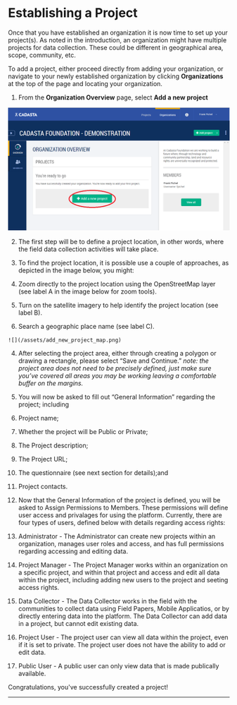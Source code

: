 # Establishing a Project

Once that you have established an organization it is now time to set up your project\(s\). As noted in the introduction, an organization might have multiple projects for data collection. These could be different in geographical area, scope, community, etc.

To add a project, either proceed directly from adding your organization, or navigate to your newly established organization by clicking **Organizations** at the top of the page and locating your organization.

1. From the **Organization Overview** page, select **Add a new project**

  ![](/assets/add_project.png)

2. The first step will be to define a project location, in other words, where the field data collection activities will take place.

3. To find the project location, it is possible use a couple of approaches, as depicted in the image below, you might:

  1. Zoom directly to the project location using the OpenStreetMap layer \(see label A in the image below for zoom tools\).

  2. Turn on the satellite imagery to help identify the project location \(see label B\).

  3. Search a geographic place name \(see label C\).

    ![](/assets/add_new_project_map.png)



4. After selecting the project area, either through creating a polygon or drawing a rectangle, please select “Save and Continue.” _note: the project area does not need to be precisely defined, just make sure you’ve covered all areas you may be working leaving a comfortable buffer on the margins._

2. You will now be asked to fill out “General Information” regarding the project; including

  1. Project name;

  2. Whether the project will be Public or Private;

  3. The Project description;

  4. The Project URL;

  5. The questionnaire \(see next section for details\);and

  6. Project contacts.



1. Now that the General Information of the project is defined, you will be asked to Assign Permissions to Members.  These permissions will define user access and privalages for using the platform.  Currently, there are four types of users, defined below with details regarding access rights:
  1. Administrator - The Administrator can create new projects within an organization, manages user roles and access, and has full permissions regarding accessing and editing data.
  2. Project Manager - The Project Manager works within an organization on a specific project, and within that project and access and edit all data within the project, including adding new users to the project and seeting access rights.
  3. Data Collector - The Data Collector works in the field with the communities to collect data using Field Papers, Mobile Applicatios, or by directly entering data into the platform.  The Data Collector can add data in a project, but cannot edit existing data.
  4. Project User - The project user can view all data within the project, even if it is set to private. The project user does not have the ability to add or edit data.
  5. Public User - A public user can only view data that is made publically available.


Congratulations, you've successfully created a project!

---

